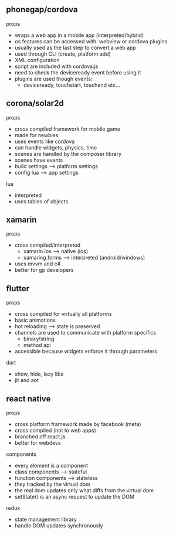 ## phonegap/cordova

props
* wraps a web app in a mobile app (interpreted/hybrid)
* os features can be accessed with: webview or cordova plugins
* usually used as the last step to convert a web app
* used through CLI (create, platform add)
* XML configuration
* script are included with cordova.js
* need to check the deviceready event before using it
* plugins are used though events:
    * deviceready, touchstart, touchend etc...

## corona/solar2d

props
* cross compiled framework for mobile game
* made for newbies
* uses events like cordova
* can handle widgets, physics, time
* scenes are handled by the composer library
* scenes have events
* build settings --> platform settings
* config lua --> app settings

lua
* interpreted
* uses tables of objects

## xamarin

props
* cross compiled/interpreted
    * xamarin.ios --> native (ios)
    * xamaring.forms --> interpreted (android/windows)
* uses mvvm and c#
* better for gp developers

## flutter

props
* cross compiled for virtually all platforms
* basic animations
* hot reloading --> state is preserved
* channels are used to communicate with platform specifics
    * binary/string
    * method api
* accessible because widgets enforce it through parameters

dart
* show, hide, lazy libs
* jit and aot

## react native

props
* cross platform framework made by facebook (meta)
* cross compiled (not to web apps)
* branched off react.js
* better for webdevs

components
* every element is a component
* class components --> stateful
* function components --> stateless
* they tracked by the virtual dom
* the real dom updates only what diffs from the virtual dom
* setState() is an async request to update the DOM

redux
* state management library
* handle DOM updates synchronously

